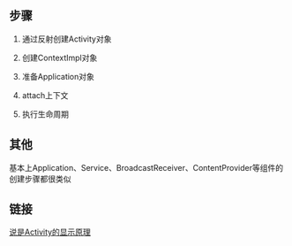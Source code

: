 ## 步骤
1. 通过反射创建Activity对象

2. 创建ContextImpl对象
3. 准备Application对象
4. attach上下文
5. 执行生命周期

## 其他
基本上Application、Service、BroadcastReceiver、ContentProvider等组件的创建步骤都很类似


## 链接
[说是Activity的显示原理](
https://coding.imooc.com/lesson/340.html#mid=24588)